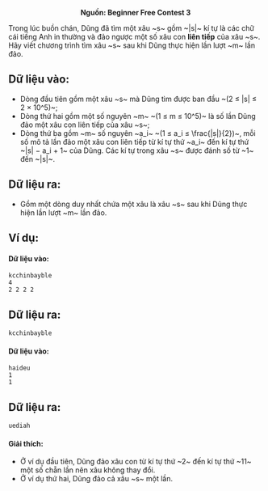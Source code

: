 **<center>Nguồn: Beginner Free Contest 3</center>**

Trong lúc buồn chán, Dũng đã tìm một xâu ~s~ gồm ~|s|~ kí tự là các chữ cái tiếng Anh in thường và đảo ngược một số xâu con **liên tiếp** của xâu ~s~. Hãy viết chương trình tìm xâu ~s~ sau khi Dũng thực hiện lần lượt ~m~ lần đảo.

## Dữ liệu vào:
- Dòng đầu tiên gồm một xâu ~s~ mà Dũng tìm được ban đầu ~(2 ≤ |s| ≤ 2 × 10^5)~;
- Dòng thứ hai gồm một số nguyên ~m~ ~(1 ≤ m ≤ 10^5)~ là số lần Dũng đảo một xâu con liên tiếp của xâu ~s~;
- Dòng thứ ba gồm ~m~ số nguyên ~a_i~ ~(1 ≤ a_i ≤ \frac{|s|}{2})~, mỗi số mô tả lần đảo một xâu con liên tiếp từ kí tự thứ ~a_i~ đến kí tự thứ ~|s| − a_i + 1~ của Dũng. Các kí tự trong xâu ~s~ được đánh số từ ~1~ đến ~|s|~.

## Dữ liệu ra:
- Gồm một dòng duy nhất chứa một xâu là xâu ~s~ sau khi Dũng thực hiện lần lượt ~m~ lần đảo.

## Ví dụ:
#### Dữ liệu vào:
```
kcchinbayble
4
2 2 2 2
```

## Dữ liệu ra:
```
kcchinbayble
```

#### Dữ liệu vào:
```
haideu
1
1
```

## Dữ liệu ra:
```
uediah
```

#### Giải thích:
- Ở ví dụ đầu tiên, Dũng đảo xâu con từ kí tự thứ ~2~ đến kí tự thứ ~11~ một số chẵn lần nên xâu không thay đổi.
- Ở ví dụ thứ hai, Dũng đảo cả xâu ~s~ một lần.